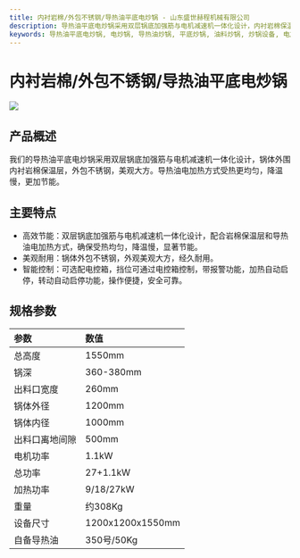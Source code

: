 ```yaml
---
title: 内衬岩棉/外包不锈钢/导热油平底电炒锅 - 山东盛世赫程机械有限公司
description: 导热油平底电炒锅采用双层锅底加强筋与电机减速机一体化设计，内衬岩棉保温层，外包不锈钢，导热油电加热方式受热均匀，节能环保。
keywords: 导热油平底电炒锅, 电炒锅, 导热油炒锅, 平底炒锅, 油料炒锅, 炒锅设备, 电加热炒锅, 岩棉保温炒锅, 不锈钢炒锅, 油料加工炒锅, 炒锅机, 电炒锅设备
---
```


# 内衬岩棉/外包不锈钢/导热油平底电炒锅
![](https://i.postimg.cc/3KvT2YJ1/202509051516277.png?dl=1)
## 产品概述

我们的导热油平底电炒锅采用双层锅底加强筋与电机减速机一体化设计，锅体外围内衬岩棉保温层，外包不锈钢，美观大方。导热油电加热方式受热更均匀，降温慢，更加节能。

## 主要特点

-   高效节能：双层锅底加强筋与电机减速机一体化设计，配合岩棉保温层和导热油电加热方式，确保受热均匀，降温慢，显著节能。
-   美观耐用：锅体外包不锈钢，外观美观大方，经久耐用。
-   智能控制：可选配电控箱，挡位可通过电控箱控制，带报警功能，加热自动启停，转动自动启停功能，操作便捷，安全可靠。

## 规格参数

| 参数           | 数值         |
| :------------- | :----------- |
| 总高度         | 1550mm       |
| 锅深           | 360-380mm    |
| 出料口宽度     | 260mm        |
| 锅体外径       | 1200mm       |
| 锅体内径       | 1000mm       |
| 出料口离地间隙 | 500mm        |
| 电机功率       | 1.1kW        |
| 总功率         | 27+1.1kW     |
| 加热功率       | 9/18/27kW    |
| 重量           | 约308Kg      |
| 设备尺寸       | 1200x1200x1550mm |
| 自备导热油     | 350号/50Kg   |